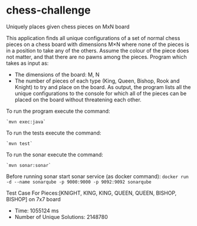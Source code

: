 # chess-challenge
Uniquely places given chess pieces on MxN board

This application finds all unique configurations of a set of normal chess pieces on a chess board with dimensions M×N where none of the pieces is in a position to take any of the others.
Assume the colour of the piece does not matter, and that there are no pawns among the pieces.
Program which takes as input as:
- The dimensions of the board: M, N
- The number of pieces of each type (King, Queen, Bishop, Rook and Knight) to try and place on the board.
As output, the program lists all the unique configurations to the console for which all of the pieces can be placed on the board without threatening each other.

To run the program execute the command:

    `mvn exec:java`

To run the tests execute the command:

    `mvn test`

To run the sonar execute the command:

    `mvn sonar:sonar`

Before running sonar start sonar service (as docker command):
    `docker run -d --name sonarqube -p 9000:9000 -p 9092:9092 sonarqube`

Test Case For Pieces:[KNIGHT, KING, KING, QUEEN, QUEEN, BISHOP, BISHOP] on 7x7 board
- Time: 1055124 ms
- Number of Unique Solutions: 2148780
